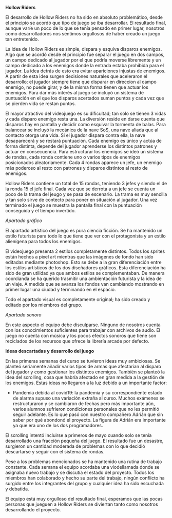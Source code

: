 **Hollow Riders**

El desarrollo de Hollow Riders no ha sido en absoluto problemático, desde el principio se acordó que tipo de juego se iba desarrollar. El resultado final, aunque varíe un poco de lo que se tenía pensado en primer lugar, nosotros como desarrolladores nos sentimos orgullosos de haber creado un juego tan entretenido.

La idea de Hollow Riders es simple, dispara y esquiva disparos enemigos. Algo que se acordó desde el principio fue separar el juego en dos campos, un campo dedicado al jugador por el que podría moverse libremente y un campo dedicado a los enemigos donde la entrada estaba prohibida para el jugador. La idea detrás de esto era evitar apariciones injustas de enemigos. A partir de esta idea surgen decisiones naturales que aceleraron el desarrollo; el jugador siempre tiene que disparar en direccion al campo enemigo, no puede girar, y de la misma forma tienen que actuar los enemigos. Para dar más interés al juego se incluyó un sistema de puntuación en el que los disparos acertados suman puntos y cada vez que se pierden vida se restan puntos. 

El mayor atractivo del videojuego es su dificultad; tan solo se tienen 3 vidas y cada disparo enemigo resta una. La diversión reside en darse cuenta que disparos hay en pantalla y decidir como esquivar la tormenta de balas. Para balancear se incluyó la mecánica de la nave SoS, una nave aliada que al contacto otorga una vida. Si el jugador dispara contra ella, la nave desaparecerá y se restará puntuación. Cada enemigo es único y actúa de forma distinta, depende del jugador aprenderse los distintos patrones y actuar en consecuencia. 
Para estructurar los enemigos se ideó un sistema de rondas, cada ronda contiene uno o varios tipos de enemigos posicionados aleatoriamente. Cada 4 rondas aparece un jefe, un enemigo más poderoso al resto con patrones y disparos distintos al resto de enemigos. 

Hollow Riders contiene un total de 15 rondas, teniendo 3 jefes y siendo el de la ronda 15 el jefe final. Cada vez que se derrota a un jefe se cuenta un poco de la trama del jeugo y se pasa de escenario. La trama es muy sencilla y tan solo sirve de contecto para poner en situación al jugador. Una vez terminado el juego se muestra la pantalla final con la puntuación conseguida y el tiempo invertido. 



*Apartado gráfico*

El apartado artístico del juego es pura ciencia ficción. Se ha mantenido un estilo futurista para todo lo que tiene que ver con el protagonista y un estilo alienígena para todos los enemigos. 

El videojuego presenta 2 estilos completamente distintos. Todos los sprites están hechos a pixel art mientras que las imágenes de fondo han sido editadas mediante photoshop. Esto se debe a la gran diferenciación entre los estilos artísticos de los dos diseñadores gráficos. Esta diferenciación ha sido de gran utilidad ya que ambos estilos se complementaban. De manera coordianda se ha querido trasmitir una ambientación futurista y la idea de un viaje. A medida que se avanza los fondos van cambiando mostrando en primer lugar una ciudad y terminando en el espacio.

Todo el apartado visual es completamente original; ha sido creado y editado por los miembros del grupo.



*Apartado sonoro*

En este aspecto el equipo debe disculparse. Ninguno de nosotros cuenta con los conocimientos suficientes para trabajar con archivos de audio. El juego no cuenta con música y los pocos efectos sonoros que tiene son reciclados de los recursos que ofrece la librería arcade por defecto. 



**Ideas descartadas y desarrollo del juego**

En las primeras semanas del curso se tuvieron ideas muy ambiciosas. Se planteó seriamente añadir varios tipos de armas que afectarían al disparo del jugador y como gestionar los distintos enemigos. También se planteó la idea del scrolling, cosa que habría afectado en gran medida a la gestión de los enemigos. Estas ideas no llegaron a la luz debido a un importante factor:

- Pandemia debida al covid19: la pandemia y su correspondiente estado de alarma supuso una variación extraña al curso. Muchos exámenes se restructuraron y se cambiaron de fechas pero más importante aún, varios alumnos sufrieron condiciones personales que no les permitió seguir adelante. Es lo que pasó con nuestro compañero Adrián que sin saber por qué abondonó el proyecto. La figura de Adrián era importante ya que era uno de los dos programadores.

El scrolling intentó incluirse a primeros de mayo cuando solo se tenía desarrollado una fracción pequeña del juego. El resultado fue un desastre, surgieron un cantidad moderada de problemas con lo que decidió descartarse y seguir con el sistema de rondas.

Pese a los problemas mencionados se ha mantenido una rutina de trabajo constante. Cada semana el equipo acordaba una viodellamada donde se asignaba nuevo trabajo y se discutía el estado del proyecto. Todos los miembros han colaborado y hecho su parte del trabajo, ningún conflicto ha surgido entre los integrantes del grupo y cualquier idea ha sido escuchada y debatida. 

El equipo está muy orgulloso del resultado final, esperamos que las pocas personas que jueguen a Hollow Riders se diviertan tanto como nosotros desarrollando el proyecto. 


